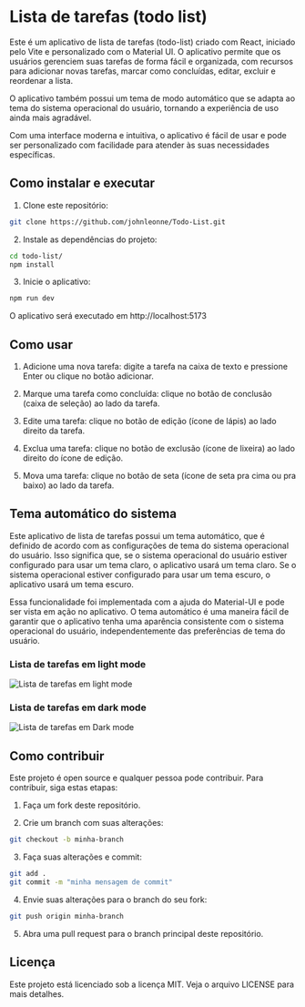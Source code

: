 # Lista de tarefas (todo list)

Este é um aplicativo de lista de tarefas (todo-list) criado com React, iniciado pelo Vite e personalizado com o Material UI. O aplicativo permite que os usuários gerenciem suas tarefas de forma fácil e organizada, com recursos para adicionar novas tarefas, marcar como concluídas, editar, excluir e reordenar a lista.

O aplicativo também possui um tema de modo automático que se adapta ao tema do sistema operacional do usuário, tornando a experiência de uso ainda mais agradável.

Com uma interface moderna e intuitiva, o aplicativo é fácil de usar e pode ser personalizado com facilidade para atender às suas necessidades específicas.


## Como instalar e executar

1. Clone este repositório:

```bash
git clone https://github.com/johnleonne/Todo-List.git
```

2. Instale as dependências do projeto:

```bash
cd todo-list/
npm install
```

3. Inicie o aplicativo:

```bash
npm run dev
```

O aplicativo será executado em http://localhost:5173


## Como usar

1. Adicione uma nova tarefa: digite a tarefa na caixa de texto e pressione Enter ou clique no botão adicionar.

2. Marque uma tarefa como concluída: clique no botão de conclusão (caixa de seleção) ao lado da tarefa.

3. Edite uma tarefa: clique no botão de edição (ícone de lápis) ao lado direito da tarefa.

4. Exclua uma tarefa: clique no botão de exclusão (ícone de lixeira) ao lado direito do ícone de edição.

5. Mova uma tarefa: clique no botão de seta (ícone de seta pra cima ou pra baixo) ao lado da tarefa.


## Tema automático do sistema

Este aplicativo de lista de tarefas possui um tema automático, que é definido de acordo com as configurações de tema do sistema operacional do usuário. Isso significa que, se o sistema operacional do usuário estiver configurado para usar um tema claro, o aplicativo usará um tema claro. Se o sistema operacional estiver configurado para usar um tema escuro, o aplicativo usará um tema escuro.

Essa funcionalidade foi implementada com a ajuda do Material-UI e pode ser vista em ação no aplicativo. O tema automático é uma maneira fácil de garantir que o aplicativo tenha uma aparência consistente com o sistema operacional do usuário, independentemente das preferências de tema do usuário.

### Lista de tarefas em light mode
![Lista de tarefas em light mode](https://user-images.githubusercontent.com/99990084/224863391-808c094f-2b2e-44d8-8384-9ff2cbe53f22.jpeg)

### Lista de tarefas em dark mode
![Lista de tarefas em Dark mode](https://user-images.githubusercontent.com/99990084/224863486-866e1308-03c5-46cb-babd-8b131d8c3575.jpeg)

## Como contribuir

Este projeto é open source e qualquer pessoa pode contribuir. Para contribuir, siga estas etapas:

1. Faça um fork deste repositório.

2. Crie um branch com suas alterações:

```bash
git checkout -b minha-branch
```

3. Faça suas alterações e commit:

```bash
git add .
git commit -m "minha mensagem de commit"
```

4. Envie suas alterações para o branch do seu fork:

```bash
git push origin minha-branch
```

5. Abra uma pull request para o branch principal deste repositório.


## Licença

Este projeto está licenciado sob a licença MIT. Veja o arquivo LICENSE para mais detalhes.
